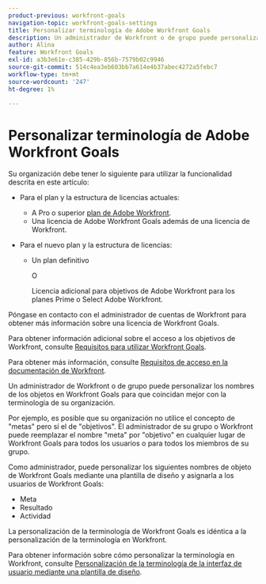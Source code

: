 ```yaml
---
product-previous: workfront-goals
navigation-topic: workfront-goals-settings
title: Personalizar terminología de Adobe Workfront Goals
description: Un administrador de Workfront o de grupo puede personalizar los nombres de los objetos en Workfront Goals para que coincidan mejor con la terminología de su organización.
author: Alina
feature: Workfront Goals
exl-id: a3b3e61e-c385-429b-856b-7579b02c9946
source-git-commit: 514c4ea3eb603bb7a614e4b37abec4272a5febc7
workflow-type: tm+mt
source-wordcount: '247'
ht-degree: 1%

---
```


# Personalizar terminología de Adobe Workfront Goals

Su organización debe tener lo siguiente para utilizar la funcionalidad descrita en este artículo:

* Para el plan y la estructura de licencias actuales:

   * A Pro o superior [plan de Adobe Workfront](https://www.workfront.com/plans).
   * Una licencia de Adobe Workfront Goals además de una licencia de Workfront.

* Para el nuevo plan y la estructura de licencias:

   * Un plan definitivo

     O

     Licencia adicional para objetivos de Adobe Workfront para los planes Prime o Select Adobe Workfront.

Póngase en contacto con el administrador de cuentas de Workfront para obtener más información sobre una licencia de Workfront Goals.

Para obtener información adicional sobre el acceso a los objetivos de Workfront, consulte [Requisitos para utilizar Workfront Goals](/help/quicksilver/workfront-goals/goal-management/access-needed-for-wf-goals.md).

Para obtener más información, consulte [Requisitos de acceso en la documentación de Workfront](/help/quicksilver/administration-and-setup/add-users/access-levels-and-object-permissions/access-level-requirements-in-documentation.md).

Un administrador de Workfront o de grupo puede personalizar los nombres de los objetos en Workfront Goals para que coincidan mejor con la terminología de su organización.

Por ejemplo, es posible que su organización no utilice el concepto de &quot;metas&quot; pero sí el de &quot;objetivos&quot;. El administrador de su grupo o Workfront puede reemplazar el nombre &quot;meta&quot; por &quot;objetivo&quot; en cualquier lugar de Workfront Goals para todos los usuarios o para todos los miembros de su grupo.

Como administrador, puede personalizar los siguientes nombres de objeto de Workfront Goals mediante una plantilla de diseño y asignarla a los usuarios de Workfront Goals:

* Meta
* Resultado
* Actividad

La personalización de la terminología de Workfront Goals es idéntica a la personalización de la terminología en Workfront.

Para obtener información sobre cómo personalizar la terminología en Workfront, consulte [Personalización de la terminología de la interfaz de usuario mediante una plantilla de diseño](../../administration-and-setup/customize-workfront/use-layout-templates/customize-terminology.md).
